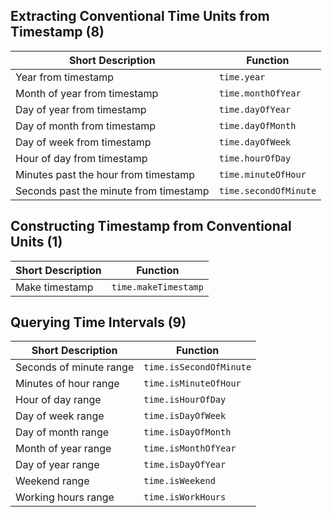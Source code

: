 ## Extracting Conventional Time Units from Timestamp (8) 

| Short Description | Function |
|---|---|
| Year from timestamp  | `time.year` | 
| Month of year from timestamp | `time.monthOfYear` | 
| Day of year from timestamp | `time.dayOfYear` |  
| Day of month from timestamp | `time.dayOfMonth` |  
| Day of week from timestamp | `time.dayOfWeek` | 
| Hour of day from timestamp  | `time.hourOfDay` | 
| Minutes past the hour from timestamp  | `time.minuteOfHour` |  
| Seconds past the minute from timestamp  | `time.secondOfMinute` |  

## Constructing Timestamp from Conventional Units (1)

| Short Description | Function |
|---|---|
| Make timestamp | `time.makeTimestamp` |

## Querying Time Intervals (9)

| Short Description | Function |
|---|---|
| Seconds of minute range | `time.isSecondOfMinute` |
| Minutes of hour range | `time.isMinuteOfHour` |
| Hour of day range | `time.isHourOfDay` |
| Day of week range | `time.isDayOfWeek` | 
| Day of month range | `time.isDayOfMonth` | 
| Month of year range | `time.isMonthOfYear` | 
| Day of year range | `time.isDayOfYear` |
| Weekend range  | `time.isWeekend` |
| Working hours range | `time.isWorkHours` |
